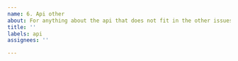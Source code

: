 ```yaml
---
name: 6. Api other
about: For anything about the api that does not fit in the other issues
title: ''
labels: api
assignees: ''

---
```



